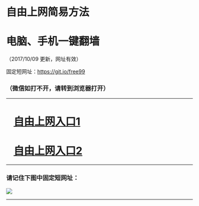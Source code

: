﻿# 自由上网简易方法

# 电脑、手机一键翻墙

（2017/10/09 更新，网址有效）

固定短网址：https://git.io/free99

### （微信如打不开，请转到浏览器打开）


***





# &nbsp;&nbsp; <a href="http://ft69929785.fwq-tz-1001.info/fwqtz01.html?t=10090014573 " target="_blank">自由上网入口1</a>
# &nbsp;&nbsp; <a href="http://ft2842316545.fwq-tz-1002.info/fwqtz02.html?t=10090015772 " target="_blank">自由上网入口2</a>
***

### 请记住下图中固定短网址：

<img src="https://s3-us-west-2.amazonaws.com/fwq-1001/yjfq-20170905okok.png" /> 


***

